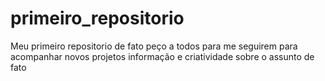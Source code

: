 # primeiro_repositorio
 Meu primeiro repositorio de fato
peço a todos para me seguirem para acompanhar novos projetos
informação e criatividade sobre o assunto de fato
